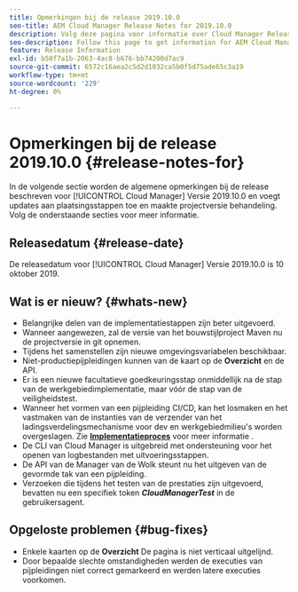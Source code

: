 ```yaml
---
title: Opmerkingen bij de release 2019.10.0
seo-title: AEM Cloud Manager Release Notes for 2019.10.0
description: Volg deze pagina voor informatie over Cloud Manager Release 2019.10.0.
seo-description: Follow this page to get information for AEM Cloud Manager Release 2019.10.0.
feature: Release Information
exl-id: b58f7a1b-2063-4ac8-b676-bb74200d7ac9
source-git-commit: 6572c16aea2c5d2d1032ca5b0f5d75ade65c3a19
workflow-type: tm+mt
source-wordcount: '229'
ht-degree: 0%

---
```


# Opmerkingen bij de release 2019.10.0 {#release-notes-for}

In de volgende sectie worden de algemene opmerkingen bij de release beschreven voor [!UICONTROL Cloud Manager] Versie 2019.10.0 en voegt updates aan plaatsingsstappen toe en maakte projectversie behandeling.
Volg de onderstaande secties voor meer informatie.

## Releasedatum {#release-date}

De releasedatum voor [!UICONTROL Cloud Manager] Versie 2019.10.0 is 10 oktober 2019.

## Wat is er nieuw? {#whats-new}

* Belangrijke delen van de implementatiestappen zijn beter uitgevoerd.
* Wanneer aangewezen, zal de versie van het bouwstijlproject Maven nu de projectversie in git opnemen.
* Tijdens het samenstellen zijn nieuwe omgevingsvariabelen beschikbaar.
* Niet-productiepijpleidingen kunnen van de kaart op de **Overzicht** en de API.
* Er is een nieuwe facultatieve goedkeuringsstap onmiddellijk na de stap van de werkgebiedimplementatie, maar vóór de stap van de veiligheidstest.
* Wanneer het vormen van een pijpleiding CI/CD, kan het losmaken en het vastmaken van de instanties van de verzender van het ladingsverdelingsmechanisme voor dev en werkgebiedmilieu&#39;s worden overgeslagen.
Zie **[Implementatieproces](/help/using/code-deployment.md)** voor meer informatie .
* De CLI van Cloud Manager is uitgebreid met ondersteuning voor het openen van logbestanden met uitvoeringsstappen.
* De API van de Manager van de Wolk steunt nu het uitgeven van de gevormde tak van een pijpleiding.
* Verzoeken die tijdens het testen van de prestaties zijn uitgevoerd, bevatten nu een specifiek token ***CloudManagerTest*** in de gebruikersagent.

## Opgeloste problemen {#bug-fixes}

* Enkele kaarten op de **Overzicht** De pagina is niet verticaal uitgelijnd.
* Door bepaalde slechte omstandigheden werden de executies van pijpleidingen niet correct gemarkeerd en werden latere executies voorkomen.
